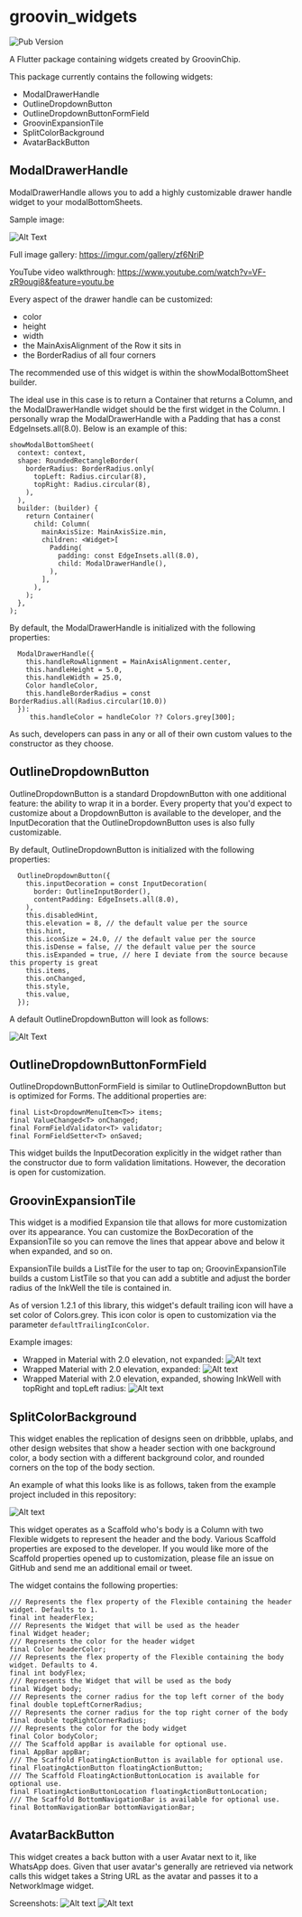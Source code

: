 # groovin_widgets
![Pub Version](https://img.shields.io/pub/v/groovin_widgets?style=plastic)

A Flutter package containing widgets created by GroovinChip.

This package currently contains the following widgets:
- ModalDrawerHandle
- OutlineDropdownButton
- OutlineDropdownButtonFormField
- GroovinExpansionTile
- SplitColorBackground
- AvatarBackButton

## ModalDrawerHandle

ModalDrawerHandle allows you to add a highly customizable drawer handle widget to your modalBottomSheets.

Sample image:

![Alt Text](https://i.imgur.com/wEP5AMQ.png)

Full image gallery: https://imgur.com/gallery/zf6NriP

YouTube video walkthrough: https://www.youtube.com/watch?v=VF-zR9ougi8&feature=youtu.be

Every aspect of the drawer handle can be customized:
- color
- height
- width
- the MainAxisAlignment of the Row it sits in
- the BorderRadius of all four corners

The recommended use of this widget is within the showModalBottomSheet builder.

The ideal use in this case is to return a Container that returns a Column, and the ModalDrawerHandle widget should be the first widget in the Column. I personally wrap the ModalDrawerHandle with a Padding that has a const EdgeInsets.all(8.0). Below is an example of this:

```
showModalBottomSheet(
  context: context,
  shape: RoundedRectangleBorder(
    borderRadius: BorderRadius.only(
      topLeft: Radius.circular(8),
      topRight: Radius.circular(8),
    ),
  ),
  builder: (builder) {
    return Container(
	  child: Column(
	    mainAxisSize: MainAxisSize.min,
	    children: <Widget>[
		  Padding(
		    padding: const EdgeInsets.all(8.0),
		    child: ModalDrawerHandle(),
		  ),
	    ],
	  ),
    );
  },
);
```

By default, the ModalDrawerHandle is initialized with the following properties:
```
  ModalDrawerHandle({
    this.handleRowAlignment = MainAxisAlignment.center,
    this.handleHeight = 5.0,
    this.handleWidth = 25.0,
    Color handleColor,
    this.handleBorderRadius = const BorderRadius.all(Radius.circular(10.0))
  }):
     this.handleColor = handleColor ?? Colors.grey[300];
```

As such, developers can pass in any or all of their own custom values to the constructor as they choose.

## OutlineDropdownButton
OutlineDropdownButton is a standard DropdownButton with one additional feature: the ability to wrap it in a border.
Every property that you'd expect to customize about a DropdownButton is available to the developer, and the InputDecoration
that the OutlineDropdownButton uses is also fully customizable.

By default, OutlineDropdownButton is initialized with the following properties:

```
  OutlineDropdownButton({
    this.inputDecoration = const InputDecoration(
      border: OutlineInputBorder(),
      contentPadding: EdgeInsets.all(8.0),
    ),
    this.disabledHint,
    this.elevation = 8, // the default value per the source
    this.hint,
    this.iconSize = 24.0, // the default value per the source
    this.isDense = false, // the default value per the source
    this.isExpanded = true, // here I deviate from the source because this property is great
    this.items,
    this.onChanged,
    this.style,
    this.value,
  });
```

A default OutlineDropdownButton will look as follows:

![Alt Text](https://i.imgur.com/7Hjg3YJ.png)

## OutlineDropdownButtonFormField
OutlineDropdownButtonFormField is similar to OutlineDropdownButton but is optimized for
Forms. The additional properties are:

```
final List<DropdownMenuItem<T>> items;
final ValueChanged<T> onChanged;
final FormFieldValidator<T> validator;
final FormFieldSetter<T> onSaved;
```

This widget builds the InputDecoration explicitly in the widget rather than the constructor due to
form validation limitations. However, the decoration is open for customization.

## GroovinExpansionTile
This widget is a modified Expansion tile that allows for more customization over its appearance.
You can customize the BoxDecoration of the ExpansionTile so you can remove the lines that appear
above and below it when expanded, and so on.

ExpansionTile builds a ListTile for the user to tap on; GroovinExpansionTile builds a custom
ListTile so that you can add a subtitle and adjust the border radius of the InkWell the tile is
contained in.

As of version 1.2.1 of this library, this widget's default trailing icon will have a set color of
Colors.grey. This icon color is open to customization via the parameter `defaultTrailingIconColor`.

Example images:
- Wrapped in Material with 2.0 elevation, not expanded:
![Alt text](https://i.imgur.com/UoBiGbt.png)
- Wrapped Material with 2.0 elevation, expanded:
![Alt text](https://i.imgur.com/axrlXGB.png)
- Wrapped Material with 2.0 elevation, expanded, showing InkWell with topRight and topLeft radius:
![Alt text](https://i.imgur.com/JiwvY2H.png)

## SplitColorBackground
This widget enables the replication of designs seen on dribbble, uplabs, and other
design websites that show a header section with one background color, a body section with
a different background color, and rounded corners on the top of the body section.

An example of what this looks like is as follows, taken from the example project included
in this repository:

![Alt text](https://i.imgur.com/kTqDAIv.jpg)

This widget operates as a Scaffold who's body is a Column with two Flexible widgets to represent
the header and the body. Various Scaffold properties are exposed to the developer. If you would like 
more of the Scaffold properties opened up to customization, please file an issue on GitHub and 
send me an additional email or tweet.

The widget contains the following properties:
```
/// Represents the flex property of the Flexible containing the header widget. Defaults to 1.
final int headerFlex;
/// Represents the Widget that will be used as the header
final Widget header;
/// Represents the color for the header widget
final Color headerColor;
/// Represents the flex property of the Flexible containing the body widget. Defaults to 4.
final int bodyFlex;
/// Represents the Widget that will be used as the body
final Widget body;
/// Represents the corner radius for the top left corner of the body
final double topLeftCornerRadius;
/// Represents the corner radius for the top right corner of the body
final double topRightCornerRadius;
/// Represents the color for the body widget
final Color bodyColor;
/// The Scaffold appBar is available for optional use.
final AppBar appBar;
/// The Scaffold FloatingActionButton is available for optional use.
final FloatingActionButton floatingActionButton;
/// The Scaffold FloatingActionButtonLocation is available for optional use.
final FloatingActionButtonLocation floatingActionButtonLocation;
/// The Scaffold BottomNavigationBar is available for optional use.
final BottomNavigationBar bottomNavigationBar;
```

## AvatarBackButton

This widget creates a back button with a user Avatar next to it, like WhatsApp does.
Given that user avatar's generally are retrieved via network calls this widget takes a String URL as the avatar and
passes it to a NetworkImage widget.

Screenshots:
![Alt text](https://i.imgur.com/QPVe1V2.png)
![Alt text](https://i.imgur.com/N5hP4Wd.png)
